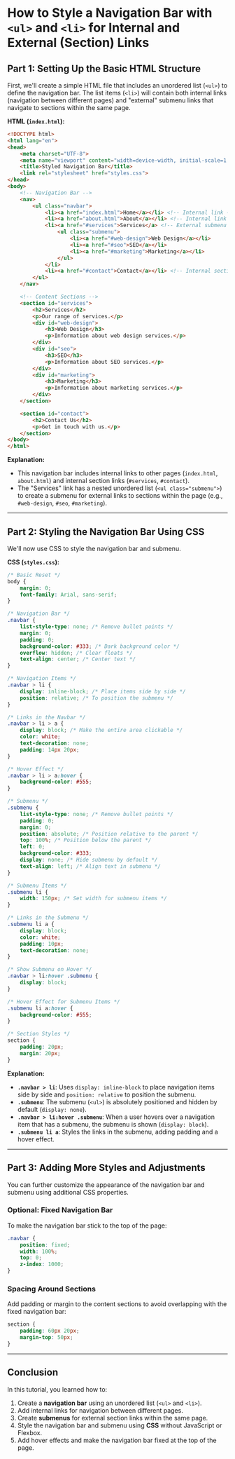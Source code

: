 
# How to Style a Navigation Bar with `<ul>` and `<li>` for Internal and External (Section) Links

## **Part 1: Setting Up the Basic HTML Structure**

First, we'll create a simple HTML file that includes an unordered list (`<ul>`) to define the navigation bar. The list items (`<li>`) will contain both internal links (navigation between different pages) and "external" submenu links that navigate to sections within the same page.

**HTML (`index.html`):**
```html
<!DOCTYPE html>
<html lang="en">
<head>
    <meta charset="UTF-8">
    <meta name="viewport" content="width=device-width, initial-scale=1.0">
    <title>Styled Navigation Bar</title>
    <link rel="stylesheet" href="styles.css">
</head>
<body>
    <!-- Navigation Bar -->
    <nav>
        <ul class="navbar">
            <li><a href="index.html">Home</a></li> <!-- Internal link -->
            <li><a href="about.html">About</a></li> <!-- Internal link -->
            <li><a href="#services">Services</a> <!-- External submenu -->
                <ul class="submenu">
                    <li><a href="#web-design">Web Design</a></li>
                    <li><a href="#seo">SEO</a></li>
                    <li><a href="#marketing">Marketing</a></li>
                </ul>
            </li>
            <li><a href="#contact">Contact</a></li> <!-- Internal section link -->
        </ul>
    </nav>

    <!-- Content Sections -->
    <section id="services">
        <h2>Services</h2>
        <p>Our range of services.</p>
        <div id="web-design">
            <h3>Web Design</h3>
            <p>Information about web design services.</p>
        </div>
        <div id="seo">
            <h3>SEO</h3>
            <p>Information about SEO services.</p>
        </div>
        <div id="marketing">
            <h3>Marketing</h3>
            <p>Information about marketing services.</p>
        </div>
    </section>

    <section id="contact">
        <h2>Contact Us</h2>
        <p>Get in touch with us.</p>
    </section>
</body>
</html>
```

**Explanation:**
- This navigation bar includes internal links to other pages (`index.html`, `about.html`) and internal section links (`#services`, `#contact`).
- The "Services" link has a nested unordered list (`<ul class="submenu">`) to create a submenu for external links to sections within the page (e.g., `#web-design`, `#seo`, `#marketing`).

---

## **Part 2: Styling the Navigation Bar Using CSS**

We'll now use CSS to style the navigation bar and submenu.

**CSS (`styles.css`):**
```css
/* Basic Reset */
body {
    margin: 0;
    font-family: Arial, sans-serif;
}

/* Navigation Bar */
.navbar {
    list-style-type: none; /* Remove bullet points */
    margin: 0;
    padding: 0;
    background-color: #333; /* Dark background color */
    overflow: hidden; /* Clear floats */
    text-align: center; /* Center text */
}

/* Navigation Items */
.navbar > li {
    display: inline-block; /* Place items side by side */
    position: relative; /* To position the submenu */
}

/* Links in the Navbar */
.navbar > li > a {
    display: block; /* Make the entire area clickable */
    color: white;
    text-decoration: none;
    padding: 14px 20px;
}

/* Hover Effect */
.navbar > li > a:hover {
    background-color: #555;
}

/* Submenu */
.submenu {
    list-style-type: none; /* Remove bullet points */
    padding: 0;
    margin: 0;
    position: absolute; /* Position relative to the parent */
    top: 100%; /* Position below the parent */
    left: 0;
    background-color: #333;
    display: none; /* Hide submenu by default */
    text-align: left; /* Align text in submenu */
}

/* Submenu Items */
.submenu li {
    width: 150px; /* Set width for submenu items */
}

/* Links in the Submenu */
.submenu li a {
    display: block;
    color: white;
    padding: 10px;
    text-decoration: none;
}

/* Show Submenu on Hover */
.navbar > li:hover .submenu {
    display: block;
}

/* Hover Effect for Submenu Items */
.submenu li a:hover {
    background-color: #555;
}

/* Section Styles */
section {
    padding: 20px;
    margin: 20px;
}
```

**Explanation:**
- **`.navbar > li`**: Uses `display: inline-block` to place navigation items side by side and `position: relative` to position the submenu.
- **`.submenu`**: The submenu (`<ul>`) is absolutely positioned and hidden by default (`display: none`).
- **`.navbar > li:hover .submenu`**: When a user hovers over a navigation item that has a submenu, the submenu is shown (`display: block`).
- **`.submenu li a`**: Styles the links in the submenu, adding padding and a hover effect.

---

## **Part 3: Adding More Styles and Adjustments**

You can further customize the appearance of the navigation bar and submenu using additional CSS properties.

### **Optional: Fixed Navigation Bar**

To make the navigation bar stick to the top of the page:
```css
.navbar {
    position: fixed;
    width: 100%;
    top: 0;
    z-index: 1000;
}
```

### **Spacing Around Sections**

Add padding or margin to the content sections to avoid overlapping with the fixed navigation bar:
```css
section {
    padding: 60px 20px;
    margin-top: 50px;
}
```

---

## **Conclusion**

In this tutorial, you learned how to:
1. Create a **navigation bar** using an unordered list (`<ul>` and `<li>`).
2. Add internal links for navigation between different pages.
3. Create **submenus** for external section links within the same page.
4. Style the navigation bar and submenu using **CSS** without JavaScript or Flexbox.
5. Add hover effects and make the navigation bar fixed at the top of the page.

